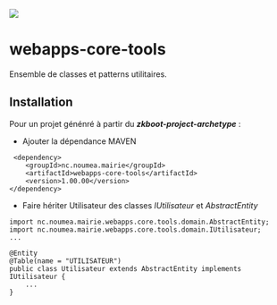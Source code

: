 [![](https://jitpack.io/v/DSI-Ville-Noumea/webapps-core-tools.svg)](https://jitpack.io/#DSI-Ville-Noumea/webapps-core-tools)


# webapps-core-tools

Ensemble de classes et patterns utilitaires. 

## Installation
Pour un projet génénré à partir du ***zkboot-project-archetype*** :  
* Ajouter la dépendance MAVEN
````
 <dependency>
    <groupId>nc.noumea.mairie</groupId>
    <artifactId>webapps-core-tools</artifactId>
    <version>1.00.00</version>
</dependency>
````
* Faire hériter Utilisateur des classes *IUtilisateur* et *AbstractEntity*
````
import nc.noumea.mairie.webapps.core.tools.domain.AbstractEntity;
import nc.noumea.mairie.webapps.core.tools.domain.IUtilisateur;
...

@Entity
@Table(name = "UTILISATEUR")
public class Utilisateur extends AbstractEntity implements IUtilisateur {
    ...
}
````
